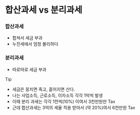 # 합산과세 vs 분리과세



### 합산과세

* 합쳐서 세금 부과 
* 누진세에서 엄청 불리하다

### 분리과세

* 따로따로 세금 부과

> [!TIP]
>
> * 세금은 뭉치면 죽고, 흩어지면 산다.
> * 나는 사업소득, 근로소득, 이자소득 각각 1억씩 발생
> * 이때 분리 과세는 각각 1천씩(10%) 이여서 3천만원만 Tax
> * 근데 합산과세는 3억의 세율 적용 받아서 (약 20%)여서 6천만원 Tax



